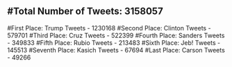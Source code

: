 #Total Number of Tweets: 3158057 
---
#First Place: Trump Tweets - 1230168
#Second Place: Clinton Tweets - 579701
#Third Place: Cruz Tweets - 522399
#Fourth Place: Sanders Tweets - 349833
#Fifth Place: Rubio Tweets - 213483
#Sixth Place: Jeb! Tweets - 145513
#Seventh Place: Kasich Tweets - 67694
#Last Place: Carson Tweets - 49266
